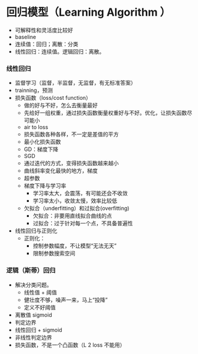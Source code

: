# 回归模型（Learning Algorithm ）
- 可解释性和灵活度比较好
- baseline
- 连续值：回归；离散：分类
- 线性回归：连续值。逻辑回归：离散。
### 线性回归
- 监督学习（监督，半监督，无监督，有无标准答案）
- trainning，预测
- 损失函数（loss/cost function）
  - 做的好与不好，怎么去衡量最好
  - 先给好一组权重，通过损失函数衡量权重好与不好。优化，让损失函数尽可能小
  - air to loss
  - 损失函数各种各样，不一定是差值的平方
  - 最小化损失函数
  - GD：梯度下降
  - SGD
  - 通过迭代的方式，变得损失函数越来越小
  - 曲线斜率变化最快的地方，梯度
  - 超参数
  - 梯度下降与学习率
    - 学习率太大，会震荡，有可能还会不收敛
    - 学习率太小，收敛太慢，效率比较低
  - 欠拟合（underfitting）和过拟合(overfitting)
    - 欠拟合：非要用直线拟合曲线的点
    - 过拟合：过于针对每一个点，不具备普遍性
- 线性回归与正则化
  - 正则化：
    - 控制参数幅度，不让模型“无法无天”
    - 限制参数搜索空间
### 逻辑（斯蒂）回归
- 解决分类问题。
  - 线性值 + 阈值
  - 健壮度不够，噪声一来，马上“投降”
  - 定义不好阈值
- 离散值 sigmoid
- 判定边界
- 线性回归 + sigmoid
- 非线性判定边界
- 损失函数，不是一个凸函数（L 2 loss 不能用）
